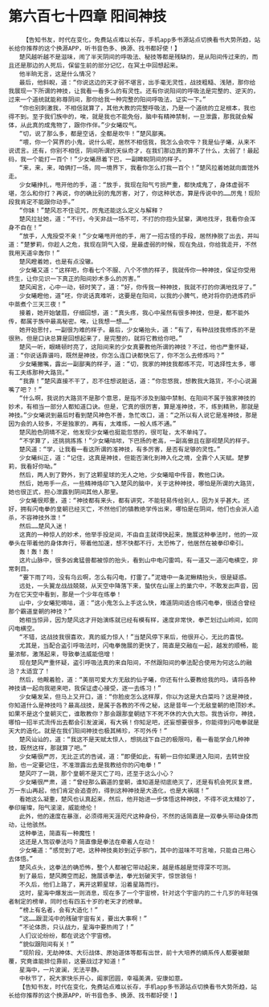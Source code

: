 # 第六百七十四章 阳间神技
        【告知书友，时代在变化，免费站点难以长存，手机app多书源站点切换看书大势所趋，站长给你推荐的这个换源APP，听书音色多、换源、找书都好使！】
       楚风越听越不是滋味，闹了半天阴间的呼吸法、秘技等都是残缺的，是从阳间传过来的，而且还是那边的人死后，保留生前的部分记忆，在冥土中回想起来。
       他半晌无言，这是什么情况？
       最后，他斜睨，道：“你说这边的天才弱不堪言，出手毫无灵性，战技粗糙、浅陋，那你给我展现一下所谓的神技，让我看一看多么的有灵性。还有你说阳间的呼吸法是完整的、逆天的，过来一个道统就能称尊阴间，那你给我一种完整的阳间呼吸法，证实一下。”
       “你也别刺激我，不相信就算了，其他大教的完整呼吸法，乃是一个道统的立足根本，我也得不到。至于我们族中的，唉，就是我也不能免俗，脑中有精神禁制，一旦泄露，那我就会解体，从此真的成鬼物了，跟你作伴。”少女曦叹气。
       “切，说了那么多，都是空话，全都是吹牛！”楚风鄙夷。
       “喂，你一个冥界的小鬼，说什么呢，居然不相信我，我怎么会吹牛？我是仙子曦，从来不说谎言。还有，你别不相信，阴间所谓的天纵奇才，在我们那边真的算不了什么，太弱了！最起码，我一个能打一百个！”少女曦昂着下巴，一副睥睨阴间的样子。
       “来，来，来，咱俩打一场，同一境界下，我看你怎么打我一百个！”楚风拉着她就向面馆外走。
       少女曦挣扎，甩开他的手，道：“放手，我现在阳气亏损严重，都快成鬼了，身体虚弱不堪，怎么和你打？再说，你的确比别的鬼厉害，对了，你这种状态，算是传说中的……厉鬼！现阶段我肯定不能跟你动手。”
       “你妹！”楚风忍不住诅咒，厉鬼还能这么定义与解释？
       楚风拉扯她，道：“不行，今天非战一场不可，不打的你抱头鼠窜，满地找牙，我看你会浑身不自在！”
       “放手，人鬼授受不亲！”少女曦甩开他的手，用了一招古怪的手段，居然挣脱了出去，并叫道：“楚萝莉，你趁人之危，我现在阴气入侵，是最虚弱的时候，现在免战，你给我走开，不然我用天道伞轰你！”
       楚风瞪着她，也是有点没辙。
       少女曦又道：“这样吧，你看七个不服、八个不愤的样子，我就传你一种神技，保证你受用终生，让你见识一下真正的阳间妙术多么的厉害。”
       楚风闻言，心中一动，顿时笑了，道：“好，你传我一种神技，我就不打的你满地找牙了。”
       少女曦瞪他，道“呸，你说话真难听，这要是在阳间，以我的小脾气，绝对将你扔进炼药炉中蒸煮个三天三夜！”
       接着，她开始皱眉，仔细回想，道：“真头疼，我心中虽然有很多神技，但是，都不能外传，都属于族中最高秘密。唉，让我想一想……”
       她开始思忖，一副很为难的样子。最后，少女曦抬头，道：“有了，有种战技我修炼的不是很熟，但是口诀总算是回想起来了，是完整的，就将它教给你吧。”
       楚风一听，眼睛顿时亮了，这阳间来的少女真要教他所谓的神技？不过，他也严重怀疑，道：“你说话靠谱吗，既然是神技，你怎么连口诀都快忘了，你不怎么去修炼吗？”
       少女曦撇嘴，露出一副鄙夷的样子，道：“切，我家的神技我都练不完，可选择性太多，哪有工夫练那种大路货。”
       “我靠！”楚风直接不干了，忍不住想说脏话，道：“你忽悠我，想教我大路货，不小心说漏嘴了吧？！”
       “什么啊，我说的大路货不是那个意思，是指不涉及到脑中禁制、在阳间不属于独家神技的妙术，有相当一部分人都知道口诀。但是，它真的很厉害，算是准神技，不，练到精熟，那就是神技。”少女曦说到最后时看到楚风神色不善，急忙改口，道：“之所以有人说它是准神技，那是因为会的人较多，不是独家的，再有，太难练，一般人练不通。”
       楚风脸色阴晴不定，他发现少女曦也挺能忽悠的，很可耻，太不单纯了。
       “不学算了，还挑挑拣拣！”少女曦咕哝，下巴扬的老高，一副高傲且在鄙视楚风的样子。
       楚风道：“学，让我看一看这所谓的准神技，有多厉害，是否有足够的灵性。”
       少女曦纠正，道：“记住，这真是神技，但能否演化到神入化之境，全靠个人天赋。楚萝莉，我看好你呦。”
       然后，两人到了野外，到了这颗星球的无人之地，少女曦暗中传音，教他口诀。
       然后，她用手一点，一些精神烙印飞入楚风的脑中，关于这种神技，哪怕是所谓的大路货，她也很正式，担心泄露到阴间其他人那里。
       少女曦很郑重，道：“神技都有来头，都有讲究，不能轻易传给别人，因为关乎甚大。还好，拥有闪电拳的皇朝已经灭亡，不然他们的镇教绝学传出来，哪怕是在阴间，他们也会派人追杀，不容神技外泄！”
       然后……楚风入迷！
       这真的一种惊人的妙术，他举手投足间，不由自主就得快起来，施展这种拳法时，他的一双拳头在带着他的身体奔行，带着他加速，想不快都不行，太恐怖了，他居然在被拳印牵引。
       轰！轰！轰！
       这片山脉中，很多凶禽猛兽都被惊的抬头，看到山中电闪雷鸣，有一道又一道闪电横空，非常刺目。
       “要下雨了吗，没有乌云啊，怎么有闪电，打雷了。”泥塘中一条泥鳅精抬头，很是疑惑。
       远处，一头翼龙战战兢兢，从天空中降落下来，蛰伏在山崖上的巢穴中，不敢发出声音，因为在它天空中看到，那是一个少年在练拳！
       山中，少女曦犯嘀咕，道：“这小鬼怎么上手这么快，难道阴间适合练闪电拳，很适合曾经那个霸道皇朝的神技？”
       她相当惊异，因为楚风这才开始演练就已经有模有样，速度非常快，拳芒划过山岭间，如同闪电横空。
       “不错，这战技我很喜欢，真的威力惊人！”当楚风停下来后，他很开心，无比的喜悦。
       尤其是，当配合盗引呼吸法时，闪电拳施展的更快了，简直是交融在一起，越发的顺畅，能量浓郁，激荡起来，导致拳法威能倍增！
       现在楚风严重怀疑，盗引呼吸法真的来自阳间，不然跟阳间的拳法配合使用为何这么的融洽？太适宜了！
       然后，他觍着脸，道：“美丽可爱大方无敌的仙子曦，你还有什么要教给我的吗，请将各种神技请一起向我砸来吧，我保证虚心接受，逐一去练习！”
       少女曦发呆，但马上又开口，道：“你脸皮怎么这样厚，你以为这是大白菜吗？这是神技，你知道什么是神技吗？最高战技，是属于各教的不传之秘，这是昔年一个无敌皇朝的绝顶妙术。如果不是这个皇朝灭亡，谁敢教你？那会跟那皇朝结下不死不休的大仇大怨。我告诉你，神技，哪怕一招半式流传出去都会引发波澜，有大祸！你知足吧，还妄想要很多，你能得到闪电拳就是天大的造化。就是在我们阳间神技也极其稀珍，不可外传！”
       楚风讪讪的，道：“我这不是天赋太惊人，想挑战下自己的极限吗，看一看能学会几种神技，既然这样，那就算了吧。”
       少女曦很严厉，无比正式的告诫，道：“即便如此，有朝一日你如果进入阳间，去转世投胎，也一定要记住，不准泄露出去是我教给你的闪电拳！”
       楚风吓了一跳，那个皇朝不是灭亡了吗，还至于这么小心？
       少女曦很严肃，道：“曾经那么霸道的皇朝，谁知道是彻底绝灭了，还是有机会死灰复燃，万一东山再起，他们肯定会追查的，得到这种神技是大造化，也是大祸端！”
       看她这么凝重，楚风也认真起来，然后，他开始进一步体悟这种神技，不得不说太精妙了，拳印璀璨，阳气滚滚，威能绝伦！
       此外，他的速度在暴涨，必须得用天涯咫尺这种身份，不然的话简直是一双拳头带动身体而动，让他骇然。
       这种拳法，简直有一种魔性！
       这还是人驾驭拳法吗？简直像是拳法在牵着人在动！
       少女曦道：“感觉到了吧，这种神技奥妙到近乎邪门，其中的滋味不可言喻，只能自己用心去体悟。”
       楚风点头，这拳法的确恐怖，整个人都被它带动起来，越是练越是觉得深不可测。
       到了最后，楚风腾空而起，施展该拳法，拳光划破天宇，惊世骇俗！
       不久后，他们上路了，离开这颗星球，沿着星路而行。
       这时，星海中爆发出一则消息，现在多了一个宇宙榜，针对这个宇宙内的二十几岁的年轻强者制定的榜单，同时也有四五十岁的老天才的榜单。
       “榜上有名者，会有大造化！”
       “这……跟混沌中的残破宇宙有关，要出大事啊！”
       “不论体质，只认战力，星海中要热闹了！”
       人们议论纷纷，都在说这个宇宙榜。
       “貌似跟阳间有关！”
       “现阶段，无劫神体、大衍战体、原始道体等都有出世，前十大培养的嫡系传人都要被颠覆，究竟谁能排位靠前，这要战过才知道！”
       星海中，一片波澜，无法平静。
       中秋节了，祝大家快乐开心，阖家团圆，幸福美满，安康如意。
       【告知书友，时代在变化，免费站点难以长存，手机app多书源站点切换看书大势所趋，站长给你推荐的这个换源APP，听书音色多、换源、找书都好使！】